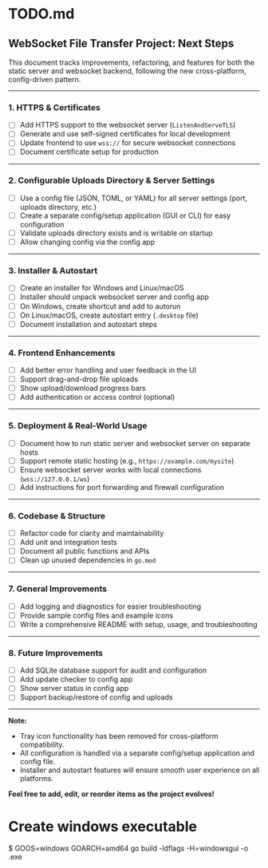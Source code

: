 # TODO.md

## WebSocket File Transfer Project: Next Steps

This document tracks improvements, refactoring, and features for both the static server and websocket backend, following the new cross-platform, config-driven pattern.

---

### 1. **HTTPS & Certificates**
- [ ] Add HTTPS support to the websocket server (`ListenAndServeTLS`)
- [ ] Generate and use self-signed certificates for local development
- [ ] Update frontend to use `wss://` for secure websocket connections
- [ ] Document certificate setup for production

---

### 2. **Configurable Uploads Directory & Server Settings**
- [ ] Use a config file (JSON, TOML, or YAML) for all server settings (port, uploads directory, etc.)
- [ ] Create a separate config/setup application (GUI or CLI) for easy configuration
- [ ] Validate uploads directory exists and is writable on startup
- [ ] Allow changing config via the config app

---

### 3. **Installer & Autostart**
- [ ] Create an installer for Windows and Linux/macOS
- [ ] Installer should unpack websocket server and config app
- [ ] On Windows, create shortcut and add to autorun
- [ ] On Linux/macOS, create autostart entry (`.desktop` file)
- [ ] Document installation and autostart steps

---

### 4. **Frontend Enhancements**
- [ ] Add better error handling and user feedback in the UI
- [ ] Support drag-and-drop file uploads
- [ ] Show upload/download progress bars
- [ ] Add authentication or access control (optional)

---

### 5. **Deployment & Real-World Usage**
- [ ] Document how to run static server and websocket server on separate hosts
- [ ] Support remote static hosting (e.g., `https://example.com/mysite`)
- [ ] Ensure websocket server works with local connections (`wss://127.0.0.1/ws`)
- [ ] Add instructions for port forwarding and firewall configuration

---

### 6. **Codebase & Structure**
- [ ] Refactor code for clarity and maintainability
- [ ] Add unit and integration tests
- [ ] Document all public functions and APIs
- [ ] Clean up unused dependencies in `go.mod`

---

### 7. **General Improvements**
- [ ] Add logging and diagnostics for easier troubleshooting
- [ ] Provide sample config files and example icons
- [ ] Write a comprehensive README with setup, usage, and troubleshooting

---

### 8. **Future Improvements**
- [ ] Add SQLite database support for audit and configuration
- [ ] Add update checker to config app
- [ ] Show server status in config app
- [ ] Support backup/restore of config and uploads

---

**Note:**
- Tray icon functionality has been removed for cross-platform compatibility.
- All configuration is handled via a separate config/setup application and config file.
- Installer and autostart features will ensure smooth user experience on all platforms.

**Feel free to add, edit, or reorder items as the project evolves!**

# Create windows executable
$ GOOS=windows GOARCH=amd64 go build -ldflags -H=windowsgui -o <filename>.exe
